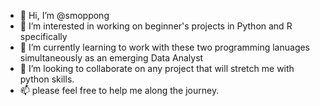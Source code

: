 - 👋 Hi, I’m @smoppong
- 👀 I’m interested in working on beginner's projects in Python and R specifically
- 🌱 I’m currently learning to work with these two programming lanuages simultaneously as an emerging Data Analyst
- 💞️ I’m looking to collaborate on any project that will stretch me with python skills.
- 📫 please feel free to help me along the journey.

<!---
smoppong/smoppong is a ✨ special ✨ repository because its `README.md` (this file) appears on your GitHub profile.
You can click the Preview link to take a look at your changes.
--->
